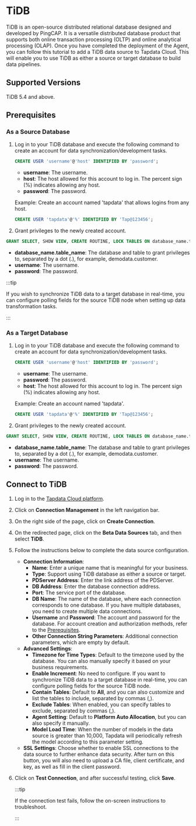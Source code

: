 # TiDB

TiDB is an open-source distributed relational database designed and developed by PingCAP. It is a versatile distributed database product that supports both online transaction processing (OLTP) and online analytical processing (OLAP). Once you have completed the deployment of the Agent, you can follow this tutorial to add a TiDB data source to Tapdata Cloud. This will enable you to use TiDB as either a source or target database to build data pipelines.

## Supported Versions

TiDB 5.4 and above.

## <span id="prerequisite">Prerequisites</span>

### As a Source Database

1. Log in to your TiDB database and execute the following command to create an account for data synchronization/development tasks.

   ```sql
   CREATE USER 'username'@'host' IDENTIFIED BY 'password';
   ```

   * **username**: The username.
   * **host**: The host allowed for this account to log in. The percent sign (%) indicates allowing any host.
   * **password**: The password.

   Example: Create an account named 'tapdata' that allows logins from any host.

   ```sql
   CREATE USER 'tapdata'@'%' IDENTIFIED BY 'Tap@123456';
   ```

2. Grant privileges to the newly created account.

```sql
GRANT SELECT, SHOW VIEW, CREATE ROUTINE, LOCK TABLES ON database_name.table_name TO 'username' IDENTIFIED BY 'password';
```

* **database_name.table_name**: The database and table to grant privileges to, separated by a dot (.), for example, demodata.customer.
* **username**: The username.
* **password**: The password.

:::tip

If you wish to synchronize TiDB data to a target database in real-time, you can configure polling fields for the source TiDB node when setting up data transformation tasks.

:::

### As a Target Database

1. Log in to your TiDB database and execute the following command to create an account for data synchronization/development tasks.

   ```sql
   CREATE USER 'username'@'host' IDENTIFIED BY 'password';
   ```

   * **username**: The username.
   * **password**: The password.
   * **host**: The host allowed for this account to log in. The percent sign (%) indicates allowing any host.

   Example: Create an account named 'tapdata'.

   ```sql
   CREATE USER 'tapdata'@'%' IDENTIFIED BY 'Tap@123456';
   ```

2. Grant privileges to the newly created account.

```sql
GRANT SELECT, SHOW VIEW, CREATE ROUTINE, LOCK TABLES ON database_name.table_name TO 'username' IDENTIFIED BY 'password';
```

* **database_name.table_name**: The database and table to grant privileges to, separated by a dot (.), for example, demodata.customer.
* **username**: The username.
* **password**: The password.

## Connect to TiDB

1. Log in to the [Tapdata Cloud platform](https://cloud.tapdata.net/console/v3/).

2. Click on **Connection Management** in the left navigation bar.

3. On the right side of the page, click on **Create Connection**.

4. On the redirected page, click on the **Beta Data Sources** tab, and then select **TiDB**.

5. Follow the instructions below to complete the data source configuration.

   * **Connection Information**:
      * **Name**: Enter a unique name that is meaningful for your business.
      * **Type**: Support using TiDB database as either a source or target.
      * **PDServer Address**: Enter the link address of the PDServer.
      * **DB Address**: Enter the database connection address.
      * **Port**: The service port of the database.
      * **DB Name**: The name of the database, where each connection corresponds to one database. If you have multiple databases, you need to create multiple data connections.
      * **Username** and **Password**: The account and password for the database. For account creation and authorization methods, refer to the [Prerequisites](#prerequisite).
      * **Other Connection String Parameters**: Additional connection parameters, which are empty by default.
   * **Advanced Settings**:
      * **Timezone for Time Types**: Default to the timezone used by the database. You can also manually specify it based on your business requirements.
      * **Enable Increment**: No need to configure. If you want to synchronize TiDB data to a target database in real-time, you can configure polling fields for the source TiDB node.
      * **Contain Tables**: Default to **All**, and you can also customize and list the tables to include, separated by commas (,).
      * **Exclude Tables**: When enabled, you can specify tables to exclude, separated by commas (,).
      * **Agent Setting**: Default to **Platform Auto Allocation**, but you can also specify it manually.
      * **Model Load Time**: When the number of models in the data source is greater than 10,000, Tapdata will periodically refresh the model according to this parameter setting.
   * **SSL Settings**: Choose whether to enable SSL connections to the data source to further enhance data security. After turn on this button, you will also need to upload a CA file, client certificate, and key, as well as fill in the client password.
   
6. Click on **Test Connection**, and after successful testing, click **Save**.

   :::tip

   If the connection test fails, follow the on-screen instructions to troubleshoot.

   :::
